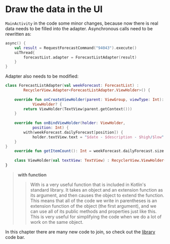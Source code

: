 # Draw the data in the UI

`MainActivity` in the code some minor changes, because now there is real data needs to be filled into the adapter. Asynchronous calls need to be rewritten as:

```kotlin
async() {
	val result = RequestForecastCommand("94043").execute()
	uiThread{
		forecastList.adapter = ForecastListAdapter(result)
	}
}
```

Adapter also needs to be modified:

```kotlin
class ForecastListAdapter(val weekForecast: ForecastList) :
        RecyclerView.Adapter<ForecastListAdapter.ViewHolder>() {
        
    override fun onCreateViewHolder(parent: ViewGroup, viewType: Int):
            ViewHolder? {
        return ViewHolder(TextView(parent.getContext()))
    }
        
    override fun onBindViewHolder(holder: ViewHolder,
            position: Int) {
        with(weekForecast.dailyForecast[position]) {
            holder.textView.text = "$date - $description - $high/$low"
	} 
}
    override fun getItemCount(): Int = weekForecast.dailyForecast.size
    
    class ViewHolder(val textView: TextView) : RecyclerView.ViewHolder(textView)
}
```

> __with function__
> > With is a very useful function that is included in Kotlin's standard library. It takes an object and an extension function as its argument, and then causes the object to extend the function. This means that all of the code we write in parentheses is an extension function of the object (the first argument), and we can use all of its public methods and properties just like this. This is very useful for simplifying the code when we do a lot of work on the same object.

In this chapter there are many new code to join, so check out the [library] code bar.

[library]: https://github.com/antoniolg/Kotlin-for-Android-Developers

